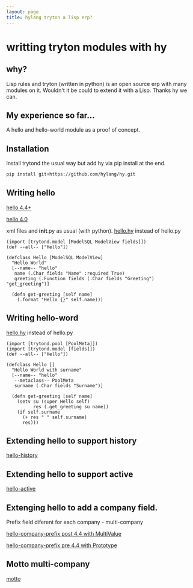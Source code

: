 ```yaml
---
layout: page
title: hylang tryton a lisp erp?
---
```


# writting tryton modules with hy

## why?

Lisp rules and tryton (written in python) is an open source erp with many modules on it.
Wouldn't it be could to extend it with a Lisp. Thanks hy we can.


## My experience so far...

A hello and hello-world module as a proof of concept.

## Installation

Install trytond the usual way but add hy via pip install at the end.

```bash
pip install git+https://github.com/hylang/hy.git
```

## Writing hello

[hello 4.4+](https://github.com/fgui/hy-tryton-hello)

[hello 4.0](https://github.com/fgui/hy-tryton-hello/tree/4.0)

xml files and __init__.py as usual (with python).
[hello.hy](https://github.com/fgui/hy-tryton-hello/blob/master/hello.hy) instead of hello.py

```hy
(import [trytond.model [ModelSQL ModelView fields]])
(def --all-- ["Hello"])

(defclass Hello [ModelSQL ModelView]
  "Hello World"
  [--name-- "hello"
   name (.Char fields "Name" :required True)
   greeting (.Function fields (.Char fields "Greeting") "get_greeting")]

  (defn get-greeting [self name]
    (.format "Hello {}" self.name)))
```

## Writing hello-word

[hello.hy](https://github.com/fgui/hy-tryton-hello_world/blob/master/hello.hy) instead of hello.py

```hy
(import [trytond.pool [PoolMeta]])
(import [trytond.model [fields]])
(def --all-- ["Hello"])

(defclass Hello []
  "Hello World with surname"
  [--name-- "hello"
   --metaclass-- PoolMeta
   surname (.Char fields "Surname")]

  (defn get-greeting [self name]
    (setv su (super Hello self)
          res (.get_greeting su name))
    (if self.surname
      (+ res " " self.surname)
      res)))
```

## Extending hello to support history

[hello-history](https://github.com/fgui/hy-tryton-hello_history)

## Extending hello to support active

[hello-active](https://github.com/fgui/hy-tryton-hello_active)

## Extenging hello to add a company field.

Prefix field diferent for each company - multi-company

[hello-company-prefix post 4.4 with MultiValue](https://github.com/fgui/hy-tryton-hello_company_prefix)

[hello-company-prefix pre 4.4 with Prototype](https://github.com/fgui/hy-tryton-hello_company_prefix/tree/4.0)

## Motto multi-company

[motto](https://github.com/fgui/hy-tryton-motto)